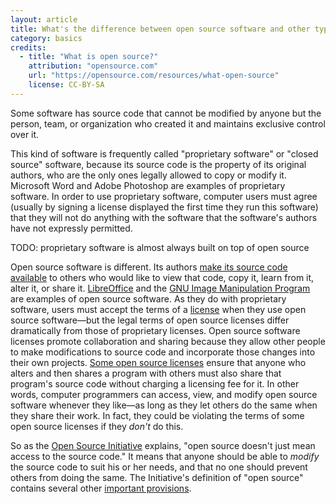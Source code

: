 ```yaml
---
layout: article
title: What's the difference between open source software and other types of software?
category: basics
credits:
  - title: "What is open source?"
    attribution: "opensource.com"
    url: "https://opensource.com/resources/what-open-source"
    license: CC-BY-SA
---
```


Some software has source code that cannot be modified by anyone but the person, team, or organization who created it and maintains exclusive control over it.

This kind of software is frequently called "proprietary software" or "closed source" software, because its source code is the property of its original authors, who are the only ones legally allowed to copy or modify it. Microsoft Word and Adobe Photoshop are examples of proprietary software. In order to use proprietary software, computer users must agree (usually by signing a license displayed the first time they run this software) that they will not do anything with the software that the software's authors have not expressly permitted.

TODO: proprietary software is almost always built on top of open source

Open source software is different. Its authors [make its source code available](https://opensource.com/business/13/5/open-source-your-code) to others who would like to view that code, copy it, learn from it, alter it, or share it. [LibreOffice](https://www.libreoffice.org/) and the [GNU Image Manipulation Program](http://www.gimp.org/) are examples of open source software. As they do with proprietary software, users must accept the terms of a [license](/law/13/1/which-open-source-software-license-should-i-use) when they use open source software—but the legal terms of open source licenses differ dramatically from those of proprietary licenses. Open source software licenses promote collaboration and sharing because they allow other people to make modifications to source code and incorporate those changes into their own projects. [Some open source licenses](/law/13/5/does-your-code-need-license) ensure that anyone who alters and then shares a program with others must also share that program's source code without charging a licensing fee for it. In other words, computer programmers can access, view, and modify open source software whenever they like—as long as they let others do the same when they share their work. In fact, they could be violating the terms of some open source licenses if they _don't_ do this.

So as the [Open Source Initiative](http://opensource.org/docs/osd) explains, "open source doesn't just mean access to the source code." It means that anyone should be able to _modify_ the source code to suit his or her needs, and that no one should prevent others from doing the same. The Initiative's definition of "open source" contains several other [important provisions](http://opensource.org/docs/osd).

